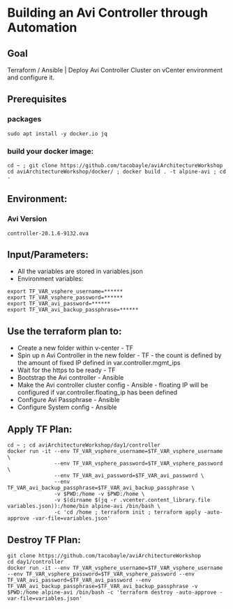 # Building an Avi Controller through Automation

## Goal
Terraform / Ansible | Deploy Avi Controller Cluster on vCenter environment and configure it.


## Prerequisites

### packages

```
sudo apt install -y docker.io jq
```

### build your docker image:
```
cd ~ ; git clone https://github.com/tacobayle/aviArchitectureWorkshop
cd aviArchitectureWorkshop/docker/ ; docker build . -t alpine-avi ; cd -
```

## Environment:

### Avi Version
```
controller-20.1.6-9132.ova
```

## Input/Parameters:
- All the variables are stored in variables.json
- Environment variables:
```
export TF_VAR_vsphere_username=******
export TF_VAR_vsphere_password=******
export TF_VAR_avi_password=******
export TF_VAR_avi_backup_passphrase=******
```

## Use the terraform plan to:
- Create a new folder within v-center - TF
- Spin up n Avi Controller in the new folder - TF - the count is defined by the amount of fixed IP defined in var.controller.mgmt_ips
- Wait for the https to be ready - TF
- Bootstrap the Avi controller - Ansible
- Make the Avi controller cluster config - Ansible - floating IP will be configured if var.controller.floating_ip has been defined
- Configure Avi Passphrase - Ansible
- Configure System config - Ansible

## Apply TF Plan:
```
cd ~ ; cd aviArchitectureWorkshop/day1/controller
docker run -it --env TF_VAR_vsphere_username=$TF_VAR_vsphere_username \
               --env TF_VAR_vsphere_password=$TF_VAR_vsphere_password \
               --env TF_VAR_avi_password=$TF_VAR_avi_password \
               --env TF_VAR_avi_backup_passphrase=$TF_VAR_avi_backup_passphrase \
               -v $PWD:/home -v $PWD:/home \
               -v $(dirname $(jq -r .vcenter.content_library.file variables.json)):/home/bin alpine-avi /bin/bash \
               -c 'cd /home ; terraform init ; terraform apply -auto-approve -var-file=variables.json'
```

## Destroy TF Plan:
```
git clone https://github.com/tacobayle/aviArchitectureWorkshop
cd day1/controller
docker run -it --env TF_VAR_vsphere_username=$TF_VAR_vsphere_username --env TF_VAR_vsphere_password=$TF_VAR_vsphere_password --env TF_VAR_avi_password=$TF_VAR_avi_password --env TF_VAR_avi_backup_passphrase=$TF_VAR_avi_backup_passphrase -v $PWD:/home alpine-avi /bin/bash -c 'terraform destroy -auto-approve -var-file=variables.json'
```